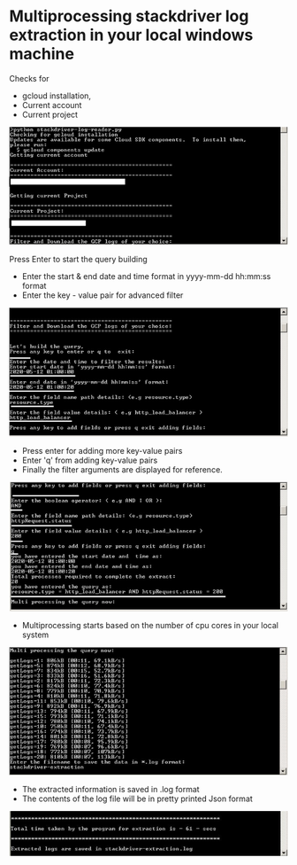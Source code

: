  # Multiprocessing stackdriver log extraction in your local windows machine
 
Checks for 
* gcloud installation,
* Current account
* Current project 

![Check pre-requisites](/ss/1.jpg)


Press Enter to start the query building

* Enter the start & end date and time format in yyyy-mm-dd hh:mm:ss format
* Enter the key - value pair for advanced filter

![Query builder](/ss/2.jpg)


* Press enter for adding more key-value pairs
* Enter 'q' from adding key-value pairs
* Finally the filter arguments are displayed for reference. 

![Query builder - additional arguments](/ss/3.jpg)

* Multiprocessing starts based on the number of cpu cores in your local system

![Multiprocessing](/ss/4.JPG)

* The extracted information is saved in .log format
* The contents of the log file will be in pretty printed Json format

![Log file](/ss/5.JPG)










